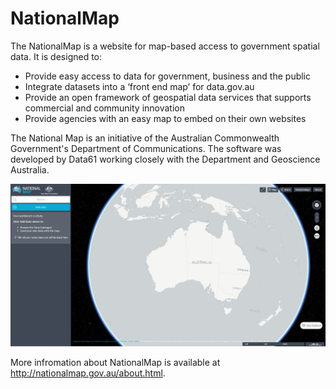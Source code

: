 # NationalMap

The NationalMap is a website for map-based access to government spatial data. It is designed to:

* Provide easy access to data for government, business and the public
* Integrate datasets into a ‘front end map’ for data.gov.au
* Provide an open framework of geospatial data services that supports commercial and community innovation
* Provide agencies with an easy map to embed on their own websites

The National Map is an initiative of the Australian Commonwealth Government's Department of Communications. The software was developed by Data61 working closely with the Department and Geoscience Australia.

![screen capture of the nationalmap website showing Australia](https://github.com/ajbar7/allan-toolkit-test/blob/master/docs/pictures/NationalMap-20170323.JPG?raw=true)

More infromation about NationalMap is available at http://nationalmap.gov.au/about.html.
